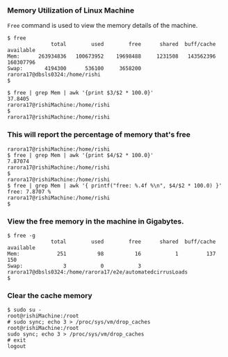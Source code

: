 ### Memory Utilization of Linux Machine

<code>Free</code> command is used to view the memory details of the machine.

```shell
$ free
              total        used        free      shared  buff/cache   available
Mem:      263934836   100673952    19698488     1231508   143562396   160307796
Swap:       4194300      536100     3658200
rarora17@dbsls0324:/home/rishi
$

$ free | grep Mem | awk '{print $3/$2 * 100.0}'
37.8405
rarora17@rishiMachine:/home/rishi
$
rarora17@rishiMachine:/home/rishi
```

### This will report the percentage of memory that's free

```
rarora17@rishiMachine:/home/rishi
$ free | grep Mem | awk '{print $4/$2 * 100.0}'
7.87074
rarora17@rishiMachine:/home/rishi
$
rarora17@rishiMachine:/home/rishi
$ free | grep Mem | awk '{ printf("free: %.4f %\n", $4/$2 * 100.0) }'
free: 7.8707 %
rarora17@rishiMachine:/home/rishi
$
```

### View the free memory in the machine in Gigabytes.

```shell
$ free -g
              total        used        free      shared  buff/cache   available
Mem:            251          98          16           1         137         150
Swap:             3           0           3
rarora17@dbsls0324:/home/rarora17/e2e/automatedcirrusLoads
$
```


### Clear the cache memory

``` shell
$ sudo su -
root@rishiMachine:/root
# sudo sync; echo 3 > /proc/sys/vm/drop_caches
root@rishiMachine:/root
sudo sync; echo 3 > /proc/sys/vm/drop_caches
# exit
logout
```
